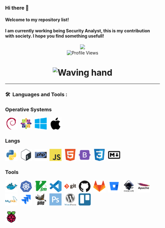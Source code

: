 ### Hi there 👋
#### Welcome to my repository list!

#### I am currently working being Security Analyst, this is my contribution with society. I hope you find something usefull!

<div id="header" align="center">
	<img src="https://media.giphy.com/media/KJmbSTSyIzetubNgJ5/giphy.gif" width="250"/>
</br><div id="profile views">
		<img src="https://komarev.com/ghpvc/?username=JohnMorgan1234&color=brightgreen&style=flat-square" alt="Profile Views" />
		</div>
</div>
<h1 align="center">
	<img src="https://emoji.discord.st/emojis/c1f543ec-27f4-4dc2-baf0-5c5dcb038d17.gif" width="30px" alt="Waving hand"/>
</h1>

---

### 🛠 &nbsp;Languages and Tools :

<p>
  
  ### Operative Systems<br/>
  <img src="https://raw.githubusercontent.com/devicons/devicon/master/icons/debian/debian-original.svg"  title="Debian" alt="Debian" width="40" height="40"/>&nbsp;
  <img src="https://raw.githubusercontent.com/devicons/devicon/2ae2a900d2f041da66e950e4d48052658d850630/icons/centos/centos-original.svg" title="CentOS" alt="CentOS" width="40" height="40"/>&nbsp;
  <img src="https://github.com/devicons/devicon/blob/master/icons/windows8/windows8-original.svg" title="Windows" alt="Windows" width="40" height="40"/>&nbsp;
  <img src="https://github.com/devicons/devicon/raw/master/icons/apple/apple-original.svg" title="MacOS" alt="MacOS" width="40" height="40"/>&nbsp;

  
  ### Langs<br/>
  <img src="https://github.com/devicons/devicon/blob/master/icons/python/python-original.svg"  title="Python 3" alt="Python 3" width="40" height="40"/>&nbsp;
  <img src="https://github.com/devicons/devicon/blob/master/icons/bash/bash-original.svg" title="Bash" alt="Bash" width="40" height="40"/>&nbsp;
  <img src="https://raw.githubusercontent.com/devicons/devicon/2ae2a900d2f041da66e950e4d48052658d850630/icons/php/php-original.svg" title="PHP" alt="PHP" width="40" height="40"/>&nbsp;
  <img src="https://raw.githubusercontent.com/devicons/devicon/2ae2a900d2f041da66e950e4d48052658d850630/icons/javascript/javascript-original.svg" title="JavaScript" alt="JavaScript" width="40" height="40"/>&nbsp;
  <img src="https://raw.githubusercontent.com/devicons/devicon/2ae2a900d2f041da66e950e4d48052658d850630/icons/html5/html5-original.svg" title="HTML5" alt="HTML5" width="40" height="40"/>&nbsp;
  <img src="https://raw.githubusercontent.com/devicons/devicon/2ae2a900d2f041da66e950e4d48052658d850630/icons/bootstrap/bootstrap-plain.svg" title="Bootstrap" alt="Bootstrap" width="40" height="40"/>&nbsp;
  <img src="https://raw.githubusercontent.com/devicons/devicon/2ae2a900d2f041da66e950e4d48052658d850630/icons/css3/css3-original.svg" title="CSS3" alt="CSS3" width="40" height="40"/>&nbsp;
  <img src="https://raw.githubusercontent.com/devicons/devicon/2ae2a900d2f041da66e950e4d48052658d850630/icons/markdown/markdown-original.svg" title="MarkDown" alt="MarkDown" width="40" height="40"/>&nbsp;

  ### Tools<br/>
  <img src="https://raw.githubusercontent.com/devicons/devicon/2ae2a900d2f041da66e950e4d48052658d850630/icons/docker/docker-original.svg" title="Docker" alt="Docker" width="40" height="40"/>&nbsp;
    <img src="https://raw.githubusercontent.com/devicons/devicon/2ae2a900d2f041da66e950e4d48052658d850630/icons/kubernetes/kubernetes-plain.svg" title="Kubernetes" alt="Kubernetes" width="40" height="40"/>&nbsp;
  <img src="https://raw.githubusercontent.com/devicons/devicon/2ae2a900d2f041da66e950e4d48052658d850630/icons/vim/vim-plain.svg" title="Vim" alt="Vim" width="40" height="40"/>&nbsp;
  <img src="https://raw.githubusercontent.com/devicons/devicon/2ae2a900d2f041da66e950e4d48052658d850630/icons/vscode/vscode-original.svg" title="VsCode" alt="VsCode" width="40" height="40"/>&nbsp;
  <img src="https://github.com/devicons/devicon/blob/master/icons/git/git-original-wordmark.svg" title="Git" alt="Git" width="40" height="40"/>&nbsp;
  <img src="https://raw.githubusercontent.com/devicons/devicon/2ae2a900d2f041da66e950e4d48052658d850630/icons/github/github-original.svg" title="GitHub" alt="GitHub" width="40" height="40"/>&nbsp;
  <img src="https://raw.githubusercontent.com/devicons/devicon/2ae2a900d2f041da66e950e4d48052658d850630/icons/gitlab/gitlab-original.svg" title="GitLab" alt="GitLab" width="40" height="40"/>&nbsp;
  <img src="https://raw.githubusercontent.com/devicons/devicon/2ae2a900d2f041da66e950e4d48052658d850630/icons/bitbucket/bitbucket-original.svg" title="BitBucket" alt="BitBucket" width="40" height="40"/>&nbsp;
  <img src="https://github.com/devicons/devicon/blob/master/icons/inkscape/inkscape-original-wordmark.svg" title="InkScape" alt="InkScape" width="40" height="40"/>&nbsp;
  <img src="https://github.com/devicons/devicon/blob/master/icons/apache/apache-original-wordmark.svg"  title="Apache" alt="Apache" width="40" height="40"/>&nbsp;
  <img src="https://github.com/devicons/devicon/blob/master/icons/mysql/mysql-original-wordmark.svg" title="MySQL"  alt="MySQL" width="40" height="40"/>&nbsp;
  <img src="https://raw.githubusercontent.com/devicons/devicon/2ae2a900d2f041da66e950e4d48052658d850630/icons/jira/jira-original.svg" title="Jira" alt="Jira" width="40" height="40"/>&nbsp;
  <img src="https://github.com/devicons/devicon/blob/master/icons/gimp/gimp-original-wordmark.svg" title="Gimp" alt="Gimp" width="40" height="40"/>&nbsp;
   <img src="https://raw.githubusercontent.com/devicons/devicon/2ae2a900d2f041da66e950e4d48052658d850630/icons/photoshop/photoshop-plain.svg" title="Photoshop" alt="Photoshop" width="40" height="40"/>&nbsp;
  <img src="https://github.com/devicons/devicon/blob/master/icons/wordpress/wordpress-original.svg" title="Wordpress" alt="Wordpress" width="40" height="40"/>&nbsp;
  <img src="https://raw.githubusercontent.com/devicons/devicon/2ae2a900d2f041da66e950e4d48052658d850630/icons/trello/trello-plain.svg" title="Trello" alt="Trello" width="40" height="40"/>&nbsp;
  
  <img src="https://raw.githubusercontent.com/devicons/devicon/2ae2a900d2f041da66e950e4d48052658d850630/icons/raspberrypi/raspberrypi-original.svg" title="Raspberry Pi" alt="Raspberry Pi" width="40" height="40"/>&nbsp;
  
</p>

<!--
**JohnMorgan1234/JohnMorgan1234** is a ✨ _special_ ✨ repository because its `README.md` (this file) appears on your GitHub profile.

Here are some ideas to get you started:

- 🔭 I’m currently working on ...
- 🌱 I’m currently learning ...
- 👯 I’m looking to collaborate on ...
- 🤔 I’m looking for help with ...
- 💬 Ask me about ...
- 📫 How to reach me: ...
- 😄 Pronouns: ...
- ⚡ Fun fact: ...
-->
